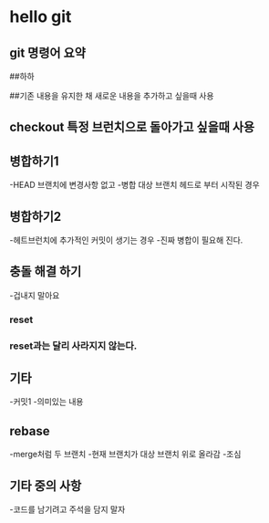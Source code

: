 # hello git

## git 명령어 요약


##하하 

##기존 내용을 유지한 채 새로운 내용을 추가하고 싶을때 사용
## checkout 특정 브런치으로 돌아가고 싶을때 사용

## 병합하기1
-HEAD 브랜치에 변경사항 없고
-병합 대상 브랜치 헤드로 부터 시작된 경우

## 병합하기2
-헤트브런치에 추가적인 커밋이 생기는 경우
-진짜 병합이 필요해 진다.

## 충돌 해결 하기
-겁내지 말아요

### reset

### reset과는 달리 사라지지 않는다.

## 기타

-커밋1
-의미있는 내용 


## rebase
-merge처럼 두 브랜치
-현재 브랜치가 대상 브랜치 위로 올라감
-조심

## 기타 중의 사항
-코드를 남기려고 주석을 담지 말자
